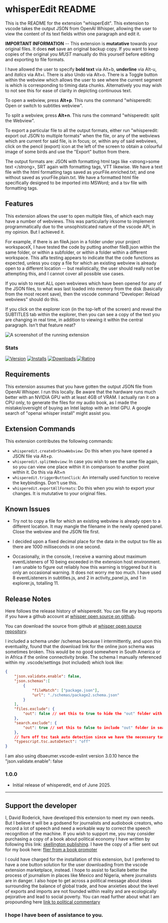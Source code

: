 # whisperEdit README

This is the README for the extension "whisperEdit". This extension to vscode takes the output JSON from OpenAI Whisper, allowing the user to view the content of its text fields within one paragraph and edit it. 

**IMPORTANT INFORMATION** -- This extension is __mutatative__ towards your original files.  It does **not** save an original backup copy.  If you want to keep copies of the original you *MUST* manually do this yourself before editing and exporting to file formats.  

I have allowed the user to specify **bold text** via Alt+b, __underline__ via Alt-u, and *italics* via Alt+i.  There is also Undo via Alt+o.  There is a Toggle button within the webview which allows the user to see where the current segment is which is corresponding to timing data chunks.  Alternatively you may wish to not see this for ease of clarity in depicting continuous text.

To open a webview, press **Alt+p**.  This runs the command "whisperedit: Open or switch to subtitles webview".

To split a webview, press **Alt+n**.  This runs the command "whisperedit: split the Webview".

To export a particular file to all the output formats, either run "whisperedit: export out JSON to multiple formats" when the file, or any of the webviews which are current for said file, is in focus; or, within any of said webviews, click on the pencil (export) icon at the left of the screen to obtain a colourful image of some birds and use the "Export" button from there. 

The output formats are:
JSON with formatting html tags like \<strong\>some text \</strong\>,
SRT again with formatting tags,
VTT likewise.  We have a text file with the html formatting tags saved as yourFile.enriched.txt; and one without saved as yourFile.plain.txt.  We have a formatted html file specifically designed to be imported into MSWord; and a tsv file with formatting tags.

## Features

This extension allows the user to open multiple files, of which each may have a number of webviews.  This was particularly irksome to implement programmatically due to the unsophisticated nature of the vscode API, in my opinion.  But I achieved it.

For example, if there is an fileA.json in a folder under your project workspaceX, I have tested the code by putting another fileB.json within the same folder, or within a subfolder, or within a folder within a different workspace.  This alfa testing appears to indicate that the code functions as expected, unless you copy a file for which an existing webview is already open to a different location -- but realistically, the user should really not be attempting this, and I cannot cover all possible use cases. 

If you wish to reset ALL open webviews which have been opened for any of the JSON files, to what was last loaded into memory from the disk (basically from the most recent save), then the vscode command "Developer: Reload webviews" should do this. 

If you click on the explorer icon (in the top-left of the screen) and reveal the SUBTITLES tab within the explorer, then you can see a copy of the text you are changing in real time, in addition to viewing it within the central paragraph.  Isn't that feature neat?

![A screenshot of the running extension](https://dmr104.github.io/whisper/images/Screenshot_booglies_whisper.png)

### Stats

[![Version](https://badgen.net/vs-marketplace/v/dmr104.whisperEdit?label=version&color=blue)](https://marketplace.visualstudio.com/items?itemName=dmr104.whisperEdit)
[![Installs](https://badgen.net/vs-marketplace/i/dmr104.whisperEdit?label=installs&color=green)](https://marketplace.visualstudio.com/items?itemName=dmr104.whisperEdit)
[![Downloads](https://badgen.net/vs-marketplace/d/dmr104.whisperEdit?label=downloads&color=yellow)](https://marketplace.visualstudio.com/items?itemName=dmr104.whisperEdit)
[![Rating](https://badgen.net/vs-marketplace/rating/dmr104.whisperEdit?label=rating&color=red)](https://marketplace.visualstudio.com/items?itemName=dmr104.whisperEdit)

## Requirements

This extension assumes that you have gotten the output JSON file from OpenAI Whisper.  I run this locally.  Be aware that the hardware runs much better with an NVIDIA GPU with at least 4GB of VRAM.  I actually ran it on a CPU only, to generate the files for my audio book, as I made the mistake/oversight of buying an Intel laptop with an Intel GPU.  A google search of "openai whisper install" might assist you.  

## Extension Commands

This extension contributes the following commands:

* `whisperedit.createOrShowWebview`: Do this when you have opened a JSON file via Alt+p.
* `whisperedit.splitWebview`: In case you wish to see the same file again, so you can view one place within it in comparison to another point within it. Do this via Alt+n
* `whisperedit.triggerButtonClick`: An internally used function to receive the keybindings. Don't use this.
* `whisperedit.exportAllFormats`: Do this when you wish to export your changes. It is mututative to your original files.


## Known Issues

* Try not to copy a file for which an existing webview is already open to a different location. It may mangle the filename in the newly opened panel.  Close the webview and the JSON file first.  

* I decided upon a fixed decimal place for the data in the output tsv file as there are 1000 milliseconds in one second.

* Occasionally, in the console, I receive a warning about maximum eventListeners of 10 being exceeded in the extension host environment. I am unable to figure out reliably how this warning is triggered but it is only an occasional warning. It does not worry me too much.  I have used 8 eventListeners in subtitles.js, and 2 in activity_panel.js, and 1 in explorer.js, totalling 11.

## Release Notes

Here follows the release history of whisperedit.  You can file any bug reports if you have a github account at [whisper open source on github](https://github.com/dmr104/whisper/issues).

You can download the source from github at [whisper open source repository](https://github.com/dmr104/whisper).

I included a schema under /schemas because I intermittently, and upon this eventuality, found that the download link for the online json schema was sometimes broken.  This would be no good somewhere in South America or in Africa if the online connectivity broke.  The schema I manually referenced within my .vscode/settings (not included) which look like:

```json
{
    "json.validate.enable": false,
	"json.schemas":[
		{
			"fileMatch": ["package.json"],
			"url": "./schemas/package2.schema.json"
		}
	],
	"files.exclude": {
		"out": false // set this to true to hide the "out" folder with the compiled JS files
	},
	"search.exclude": {
		"out": true // set this to false to include "out" folder in search results
	},
	// Turn off tsc task auto detection since we have the necessary tasks as npm scripts
	"typescript.tsc.autoDetect": "off"
}
```
I am also using dbaeumer.vscode-eslint version 3.0.10 hence the "json.validate.enable": false
### 1.0.0

- Initial release of whisperedit, end of June 2025. 

---

## Support the developer

I, David Roderick, have developed this extension to meet my own needs.  But I believe it will be a godsend for journalists and audiobook creators, who record a lot of speech and need a workable way to correct the speech recognition of the machine.  If you wish to support me, you may consider purchasing a copy of a book about political economy I have written by following this link: [skellington publishing](https://dmr104.github.io/skellington/).  I have the copy of a flier sent out for my book here: [flier from a book promoter](https://dmr104.github.io/whisper/markdown/flier) 

I could have charged for the installation of this extension, but I preferred to have a one button solution for the user downloading from the vscode extension marketplace, instead.  I hope to assist to faciliate better the process of journalism in places like Mexico and Nigeria, where journalists are in danger.  I also hope to get across a political message about ideas surrounding the balance of global trade, and how anxieties about the level of exports and imports are not founded within reality and are ecologically pejorative and lead to social poverty.  You can read further about what I am propounding here [link to political commentary](https://dmr104.github.io/whisper/markdown/political_commentary)  

### I hope I have been of assistance to you.


